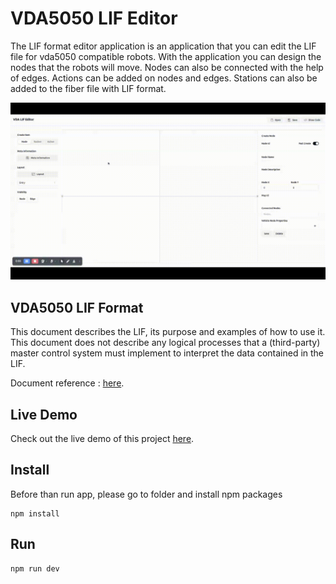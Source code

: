 # VDA5050 LIF Editor 
The LIF format editor application is an application that you can edit the LIF file for vda5050 compatible robots. With the application you can design the nodes that the robots will move. Nodes can also be connected with the help of edges. Actions can be added on nodes and edges. Stations can also be added to the fiber file with LIF format.

![vda](./docs/VDA%20Lif%20Editor.gif)


## VDA5050 LIF Format
This document describes the LIF, its purpose and examples of how to use it. This document does not describe any logical processes that a (third-party) master control system must implement to interpret the data contained in the LIF.

Document reference :  [here](https://vdma.org/documents/34570/3317035/FuI_Guideline_LIF_GB.pdf/779bc75c-9525-8d13-412e-fff82bc6ab39?t=1710513623026).

## Live Demo
Check out the live demo of this project [here](https://vda5050-lif-editor.vercel.app/).

## Install
Before than run app, please go to folder and install npm packages 
``` 
npm install 
```

## Run 
```
npm run dev
```
